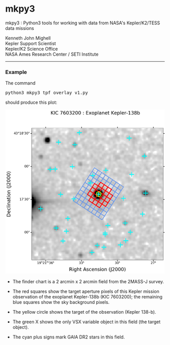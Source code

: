 # mkpy3
mkpy3 : Python3 tools for working with data from NASA's Kepler/K2/TESS data missions

Kenneth John Mighell  
Kepler Support Scientist  
Kepler/K2 Science Office  
NASA Ames Research Center / SETI Institute

---

### Example

The command
<pre>
python3 mkpy3_tpf_overlay_v1.py 
</pre>
should produce this plot:

![](mkpy3_plot_figa.png)

* The finder chart is a 2 arcmin x 2 arcmin field from the 2MASS-J survey.

* The red squares show the target aperture pixels of this Kepler mission observation of the exoplanet Kepler-138b (KIC 7603200);
the remaining blue squares show the sky background pixels.

* The yellow circle shows the target of the observation (Kepler 138-b).

* The green X shows the only VSX variable object in this field (the target object).

* The cyan plus signs mark GAIA DR2 stars in this field.



